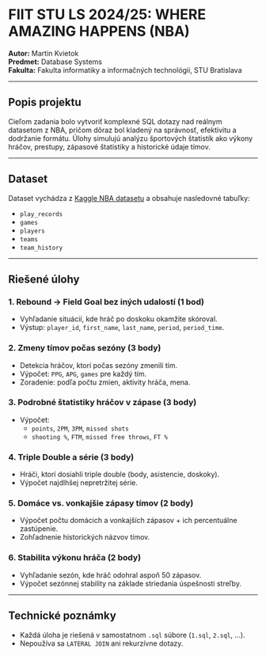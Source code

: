 # FIIT STU LS 2024/25: WHERE AMAZING HAPPENS (NBA)

**Autor:** Martin Kvietok  
**Predmet:** Database Systems  
**Fakulta:** Fakulta informatiky a informačných technológií, STU Bratislava

---

## Popis projektu

Cieľom zadania bolo vytvoriť komplexné SQL dotazy nad reálnym datasetom z NBA, pričom dôraz bol kladený na správnosť, efektivitu a dodržanie formátu. Úlohy simulujú analýzu športových štatistík ako výkony hráčov, prestupy, zápasové štatistiky a historické údaje tímov.

---

## Dataset

Dataset vychádza z [Kaggle NBA datasetu](https://www.kaggle.com/datasets/wyattowalsh/basketball) a obsahuje nasledovné tabuľky:

- `play_records`
- `games`
- `players`
- `teams`
- `team_history`

---

## Riešené úlohy

### 1. Rebound → Field Goal bez iných udalostí (1 bod)
- Vyhľadanie situácií, kde hráč po doskoku okamžite skóroval.
- Výstup: `player_id`, `first_name`, `last_name`, `period`, `period_time`.

### 2. Zmeny tímov počas sezóny (3 body)
- Detekcia hráčov, ktorí počas sezóny zmenili tím.
- Výpočet: `PPG`, `APG`, `games` pre každý tím.
- Zoradenie: podľa počtu zmien, aktivity hráča, mena.

### 3. Podrobné štatistiky hráčov v zápase (3 body)
- Výpočet:
  - `points`, `2PM`, `3PM`, `missed shots`
  - `shooting %`, `FTM`, `missed free throws`, `FT %`

### 4. Triple Double a série (3 body)
- Hráči, ktorí dosiahli triple double (body, asistencie, doskoky).
- Výpočet najdlhšej nepretržitej série.

### 5. Domáce vs. vonkajšie zápasy tímov (2 body)
- Výpočet počtu domácich a vonkajších zápasov + ich percentuálne zastúpenie.
- Zohľadnenie historických názvov tímov.

### 6. Stabilita výkonu hráča (2 body)
- Vyhľadanie sezón, kde hráč odohral aspoň 50 zápasov.
- Výpočet sezónnej stability na základe striedania úspešnosti streľby.

---

## Technické poznámky

- Každá úloha je riešená v samostatnom `.sql` súbore (`1.sql`, `2.sql`, ...).
- Nepoužíva sa `LATERAL JOIN` ani rekurzívne dotazy.
